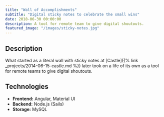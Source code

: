 ```yaml
---
title: "Wall of Accomplishments"
subtitle: "Digital sticky notes to celebrate the small wins"
date: 2018-06-30 00:00:00
description: A tool for remote team to give digital shoutouts.
featured_image: "/images/sticky-notes.jpg"
---
```


## Description

What started as a literal wall with sticky notes at [Castle]({% link _projects/2014-06-15-castle.md %}) later took on a life of its own as a tool for remote teams to give digital shoutouts.

## Technologies

- **Frontend:** Angular, Material UI
- **Backend:** Node.js (Sails)
- **Storage:** MySQL
